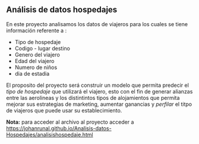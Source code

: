 
## Análisis de datos hospedajes

En este proyecto analisamos los datos de viajeros para los cuales se tiene información referente a :
- Tipo de hospedaje
- Codigo - lugar destino
- Genero del viajero
- Edad del viajero
-  Numero de niños
-  dia de estadia

El proposito del proyecto será construir un modelo que permita predecir el *tipo de hospedaje* que utilizará el viajero,  esto con el fin de generar alianzas entre las aerolineas y los distintintos tipos de alojamientos que permita mejorar sus estrategias de marketing, aumentar ganancias y *perfilar* el titpo de viajeros que puede usar su establecimiento.

**Nota:** para acceder al archivo al proyecto acceder a https://johanrunal.github.io/Analisis-datos-Hospedajes/analisishospedaje.html
